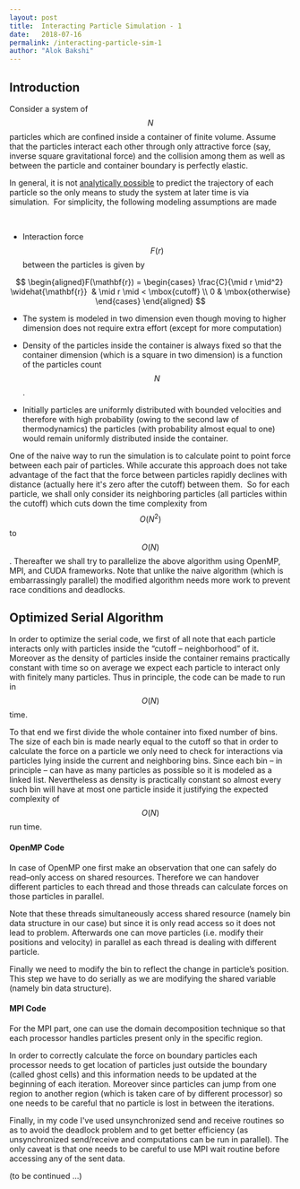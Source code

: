 ```yaml
---
layout: post
title:  Interacting Particle Simulation - 1
date:   2018-07-16 
permalink: /interacting-particle-sim-1
author: "Alok Bakshi"
---
```


## Introduction

Consider a system of $$ N $$ particles which are confined inside a container of finite volume. Assume that the particles interact each other through only attractive force (say, inverse square gravitational force) and the collision among them as well as between the particle and container boundary is perfectly elastic.

In general, it is not [analytically possible](https://en.wikipedia.org/wiki/N-body_problem) to predict the trajectory of each particle so the only means to study the system at later time is via simulation.  For simplicity, the following modeling assumptions are made

 
* Interaction force $$ F(r) $$ between the particles is given by  

$$ 
\begin{aligned}F(\mathbf{r}) = \begin{cases} \frac{C}{\mid r \mid^2}  \widehat{\mathbf{r}}  & \mid r \mid < \mbox{cutoff} \\ 0 & \mbox{otherwise} \end{cases} \end{aligned}
$$

* The system is modeled in two dimension even though moving to higher dimension does not require extra effort (except for more computation)

* Density of the particles inside the container is always fixed so that the container dimension (which is a square in two dimension) is a function of the particles count $$ N $$.
	
* Initially particles are uniformly distributed with bounded velocities and therefore with high probability (owing to the second law of thermodynamics) the particles (with probability almost equal to one) would remain uniformly distributed inside the container.

One of the naive way to run the simulation is to calculate point to point force between each pair of particles. While accurate this approach does not take advantage of the fact that the force between particles rapidly declines with distance (actually here it's zero after the cutoff) between them.  So for each particle, we shall only consider its neighboring particles (all particles within the cutoff) which cuts down the time complexity from $$ O(N^2) $$ to $$ O(N) $$. Thereafter we shall try to parallelize the above algorithm using OpenMP, MPI, and CUDA frameworks. Note that unlike the naive algorithm (which is embarrassingly parallel) the modified algorithm needs more work to prevent race conditions and deadlocks.

## Optimized Serial Algorithm

In order to optimize the serial code, we first of all note that each particle interacts only with particles inside the “cutoff – neighborhood” of it. Moreover as the density of particles inside the container remains practically constant with time so on average we expect each particle to interact only with finitely many particles. Thus in principle, the code can be made to run in $$ O(N) $$ time.

To that end we first divide the whole container into fixed number of bins. The size of each bin is made nearly equal to the cutoff so that in order to calculate the force on a particle we only need to check for interactions via particles lying inside the current and neighboring bins. Since each bin – in principle – can have as many particles as possible so it is modeled as a linked list. Nevertheless as density is practically constant so almost every such bin will have at most one particle inside it justifying the expected complexity of $$ O(N) $$ run time.

#### OpenMP Code

In case of OpenMP one first make an observation that one can safely do read–only access on shared resources. Therefore we can handover different particles to each thread and those threads can calculate forces on those particles in parallel.

Note that these threads simultaneously access shared resource (namely bin data structure in our case) but since it is only read access so it does not lead to problem. Afterwards one can move particles (i.e. modify their positions and velocity) in parallel as each thread is dealing with different particle.

Finally we need to modify the bin to reflect the change in particle’s position. This step we have to do serially as we are modifying the shared variable (namely bin data structure).

#### MPI Code

For the MPI part, one can use the domain decomposition technique so that each processor handles particles present only in the specific region.

In order to correctly calculate the force on boundary particles each processor needs to get location of particles just outside the boundary (called ghost cells) and this information needs to be updated at the beginning of each iteration. Moreover since particles can jump from one region to another region (which is taken care of by different processor) so one needs to be careful that no particle is lost in between the iterations.

Finally, in my code I've used unsynchronized send and receive routines so as to avoid the deadlock problem and to get better efficiency (as unsynchronized send/receive and computations can be run in parallel). The only caveat is that one needs to be careful to use MPI wait routine before accessing any of the sent data.


(to be continued ...) 